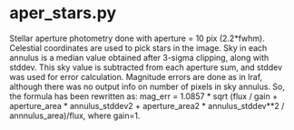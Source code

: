 # aper_stars.py
Stellar aperture photometry done with aperture = 10 pix (2.2*fwhm). Celestial coordinates are used to pick stars in the image. 
Sky in each annulus is a median value obtained after 3-sigma clipping, along with stddev. 
This sky value is subtracted from each aperture sum, and stddev was used for error calculation. 
Magnitude errors are done as in Iraf, although there was no output info on number of pixels in sky annulus. 
So, the formula has been rewritten as: 
mag_err = 1.0857 * sqrt (flux / gain + aperture_area * annulus_stddev2 + aperture_area2 * annulus_stddev**2 / annnulus_area)/flux, where gain=1.
